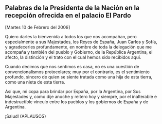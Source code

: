 Palabras de la Presidenta de la Nación en la recepción ofrecida en el palacio El Pardo
--------------------------------------------------------------------------------------

[Martes 10 de Febrero del 2009]

Quiero darles la bienvenida a todos los que nos acompañan, pero
especialmente a sus Majestades, los Reyes de España, Juan Carlos y
Sofía, y agradecerles profundamente, en nombre de toda la delegación que
me acompaña y también del pueblo y Gobierno, de la República Argentina,
el afecto, la distinción y el trato con el cual hemos sido recibidos
aquí. 

Cuando decimos que nos sentimos es casa, no es una cuestión de
convencionalismos protocolares; muy por el contrario, es el sentimiento
profundo, sincero de quien se siente tratada como una hija de esta
tierra, como una nieta de esta tierra.

Así que, mi copa para brindar por España, por la Argentina, por Sus
Majestades y, como dije anoche y reitero hoy y siempre, por el
inalterable e indestructible vínculo entre los pueblos y los gobiernos
de España y de Argentina.

¡Salud! (APLAUSOS)
